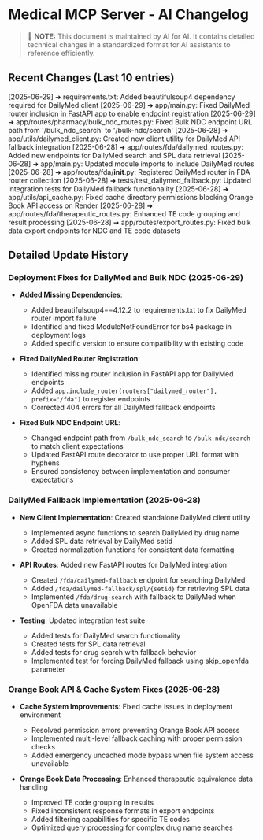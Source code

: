 # Medical MCP Server - AI Changelog

> 📝 **NOTE:** This document is maintained by AI for AI. It contains detailed technical changes in a standardized format for AI assistants to reference efficiently.

## Recent Changes (Last 10 entries)

[2025-06-29] ➜ requirements.txt: Added beautifulsoup4 dependency required for DailyMed client
[2025-06-29] ➜ app/main.py: Fixed DailyMed router inclusion in FastAPI app to enable endpoint registration
[2025-06-29] ➜ app/routes/pharmacy/bulk_ndc_routes.py: Fixed Bulk NDC endpoint URL path from '/bulk_ndc_search' to '/bulk-ndc/search'
[2025-06-28] ➜ app/utils/dailymed_client.py: Created new client utility for DailyMed API fallback integration
[2025-06-28] ➜ app/routes/fda/dailymed_routes.py: Added new endpoints for DailyMed search and SPL data retrieval
[2025-06-28] ➜ app/main.py: Updated module imports to include DailyMed routes
[2025-06-28] ➜ app/routes/fda/__init__.py: Registered DailyMed router in FDA router collection
[2025-06-28] ➜ tests/test_dailymed_fallback.py: Updated integration tests for DailyMed fallback functionality
[2025-06-28] ➜ app/utils/api_cache.py: Fixed cache directory permissions blocking Orange Book API access on Render
[2025-06-28] ➜ app/routes/fda/therapeutic_routes.py: Enhanced TE code grouping and result processing
[2025-06-28] ➜ app/routes/export_routes.py: Fixed bulk data export endpoints for NDC and TE code datasets

## Detailed Update History

### Deployment Fixes for DailyMed and Bulk NDC (2025-06-29)

- **Added Missing Dependencies**:
  - Added beautifulsoup4==4.12.2 to requirements.txt to fix DailyMed router import failure
  - Identified and fixed ModuleNotFoundError for bs4 package in deployment logs
  - Added specific version to ensure compatibility with existing code

- **Fixed DailyMed Router Registration**:
  - Identified missing router inclusion in FastAPI app for DailyMed endpoints
  - Added `app.include_router(routers["dailymed_router"], prefix="/fda")` to register endpoints
  - Corrected 404 errors for all DailyMed fallback endpoints

- **Fixed Bulk NDC Endpoint URL**:
  - Changed endpoint path from `/bulk_ndc_search` to `/bulk-ndc/search` to match client expectations
  - Updated FastAPI route decorator to use proper URL format with hyphens
  - Ensured consistency between implementation and consumer expectations

### DailyMed Fallback Implementation (2025-06-28)

- **New Client Implementation**: Created standalone DailyMed client utility
  - Implemented async functions to search DailyMed by drug name
  - Added SPL data retrieval by DailyMed setid
  - Created normalization functions for consistent data formatting

- **API Routes**: Added new FastAPI routes for DailyMed integration
  - Created `/fda/dailymed-fallback` endpoint for searching DailyMed
  - Added `/fda/dailymed-fallback/spl/{setid}` for retrieving SPL data
  - Implemented `/fda/drug-search` with fallback to DailyMed when OpenFDA data unavailable

- **Testing**: Updated integration test suite
  - Added tests for DailyMed search functionality
  - Created tests for SPL data retrieval
  - Added tests for drug search with fallback behavior
  - Implemented test for forcing DailyMed fallback using skip_openfda parameter

### Orange Book API & Cache System Fixes (2025-06-28)

- **Cache System Improvements**: Fixed cache issues in deployment environment
  - Resolved permission errors preventing Orange Book API access
  - Implemented multi-level fallback caching with proper permission checks
  - Added emergency uncached mode bypass when file system access unavailable

- **Orange Book Data Processing**: Enhanced therapeutic equivalence data handling
  - Improved TE code grouping in results
  - Fixed inconsistent response formats in export endpoints
  - Added filtering capabilities for specific TE codes
  - Optimized query processing for complex drug name searches
